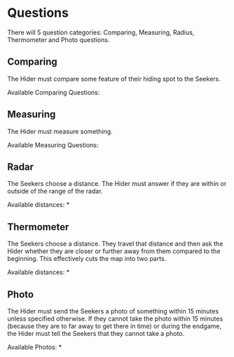 # Questions
There will 5 question categories: Comparing, Measuring, Radius, Thermometer and Photo questions.

## Comparing
The Hider must compare some feature of their hiding spot to the Seekers.

Available Comparing Questions:


## Measuring
The Hider must measure something.

Available Measuring Questions:


## Radar
The Seekers choose a distance. The Hider must answer if they are within or outside of the range of the radar.

Available distances:
*   

## Thermometer
The Seekers choose a distance. They travel that distance and then ask the Hider whether they are closer or further away from them compared to the beginning. This effectively cuts the map into two parts.

Available distances:
*

## Photo
The Hider must send the Seekers a photo of something within 15 minutes unless specified otherwise. If they cannot take the photo within 15 minutes (because they are to far away to get there in time) or during the endgame, the Hider must tell the Seekers that they cannot take a photo.

Available Photos:
* 